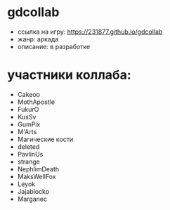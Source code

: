 # gdcollab
- ссылка на игру: https://231877.github.io/gdcollab
- жанр: аркада
- описание: в разработке

# участники коллаба:
- Cakeoo
- MothApostle
- FukurO
- KusSv
- GumPix
- M'Arts
- Магические кости
- deleted
- PavlinUs
- strange
- NephlimDeath
- MaksWellFox
- Leyok
- Jajablocko
- Marganec
